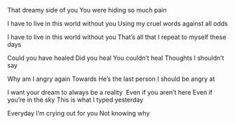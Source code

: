 That dreamy side of you
You were hiding so much pain

I have to live in this world without you
Using my cruel words against all odds

I have to live in this world without you
That’s all that I repeat to myself these days

Could you have healed
Did you heal
You couldn’t heal
Thoughts I shouldn’t say

Why am I angry again
Towards
He’s the last person I should be angry at

I want your dream to always be a reality 
Even if you aren’t here
Even if you’re in the sky
This is what I typed yesterday 

Everyday I’m crying out for you 
Not knowing why
